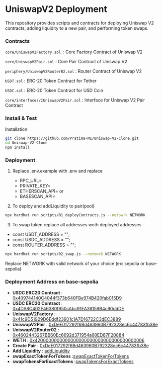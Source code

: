 # UniswapV2 Deployment

This repository provides scripts and contracts for deploying Uniswap V2 contracts, adding liquidity to a new pair, and performing token swaps.

### Contracts

`core/UniswapV2Factory.sol `: Core Factory Contract of Uniswap V2

`core/UniswapV2Pair.sol` : Core Pair Contract of Uniswap V2

`periphery/UniswapV2Router02.sol` : Router Contract of Uniswap V2

`USDT.sol` : ERC-20 Token Contract for Tether

`USDC.sol` : ERC-20 Token Contract for USD Coin

`core/interfaces/IUniswapV2Pair.sol` : Interface for Uniswap V2 Pair Contract

### Install & Test

Installation

```bash
git clone https://github.com/Pratima-M1/Uniswap-V2-Clone.git
cd Uniswap-V2-Clone
npm install
```

### Deployment

1. Replace .env.example with .env and replace

   - RPC_URL=
   - PRIVATE_KEY=
   - ETHERSCAN_API= or
   - BASESCAN_API=

2. To deploy and addLiquidity to pair(pool)

```sh
npx hardhat run scripts/01_deployContracts.js --netowrk NETWORK
```

3. To swap token replace all addresses woth deployed addresses

- const USDT_ADDRESS = "";
- const USDC_ADDRESS = "";
- const ROUTER_ADDRESS = "";

```sh
npx hardhat run scripts/02_swap.js --netowrk NETWORK
```

Replace NETWORK with valid network of your choice (ex: sepolia or base-sepolia)

### Deployment Address on base-sepolia

- **USDC ERC20 Contract** : [0x409744140C4044f373b640FBe974B420fab015D9](https://sepolia.basescan.org/address/0x409744140C4044f373b640FBe974B420fab015D9)
- **USDC ERC20 Contract** : [0x4DA8C402F46380f950cAbc91EA38159B4c90ddDE](https://sepolia.basescan.org/address/0x4DA8C402F46380f950cAbc91EA38159B4c90ddDE)
- **UniswapV2Factory** : [0x41c9D51929D6Eddf23901c1A7D16722C3dEC3889](https://sepolia.basescan.org/address/0x41c9D51929D6Eddf23901c1A7D16722C3dEC3889)
- **UniswapV2Pair** : [0xDeE017292f6Bd463960B792328ec6c44783fb38e](https://sepolia.basescan.org/address/0xDeE017292f6Bd463960B792328ec6c44783fb38e)
- **UniswapV2Router02** : [0x4602443267BB60Ec6692d371954a60ED87F20884](https://sepolia.basescan.org/address/0x4602443267BB60Ec6692d371954a60ED87F20884)
- **WETH** : [0x4200000000000000000000000000000000000006](https://sepolia.basescan.org/address/0x4200000000000000000000000000000000000006)
- **Create Pair** : [0xDeE017292f6Bd463960B792328ec6c44783fb38e](https://sepolia.basescan.org/address/0xDeE017292f6Bd463960B792328ec6c44783fb38e)
- **Add Liquidity** : [addLiquidity](https://sepolia.basescan.org/tx/0xc1c4bfe3c8ab234f46d28d7a16cc2dfb7d8f556c8e6da838349ff5f717397bae)
- **swapExactTokenForTokens** :[swapExactTokenForTokens](https://sepolia.basescan.org/tx/0xdc1aa9194693401bda3659a6c0176dacd982d0be312b1161507f3ff84ae95b7b)
- **swapTokensForExactTokens** :[swapTokensForExactTokens](https://sepolia.basescan.org/tx/0xe92eb8c8cf941e724b874bdc616ee964169f81d4277d3fd209ee8a7683d62ef9)
